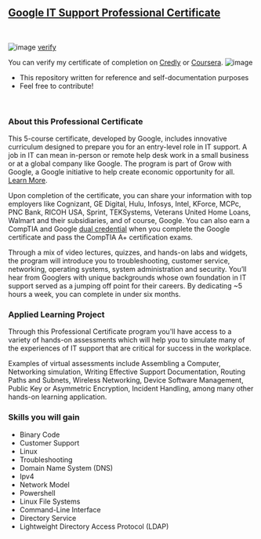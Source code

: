 ## [Google IT Support Professional Certificate](https://www.coursera.org/professional-certificates/google-it-support)

<br>





![image](https://github.com/HAQ-NAWAZ-MALIK/Google-Professional-Certificates-Repository/assets/86514900/155e4ab0-9cc3-4124-ad50-f069f0f3212b) [verify](hhttps://www.credly.com/badges/6eaac2f7-7b30-446a-897d-a07861c8cf7c/public_url)


You can verify my certificate of completion on [Credly](https://www.credly.com/badges/6eaac2f7-7b30-446a-897d-a07861c8cf7c/public_url) or [Coursera](https://www.coursera.org/account/accomplishments/specialization/certificate/28JMVN9XTNKB).
![image](https://github.com/HAQ-NAWAZ-MALIK/Google-Professional-Certificates-Repository/assets/86514900/a1f62eea-f6be-4d9d-af72-a785a93b5a4c)

* This repository written for reference and self-documentation purposes
* Feel free to contribute!


<br>

### About this Professional Certificate

This 5-course certificate, developed by Google, includes innovative curriculum designed to prepare you for an entry-level role in IT support. A job in IT can mean in-person or remote help desk work in a small business or at a global company like Google. The program is part of Grow with Google, a Google initiative to help create economic opportunity for all. [Learn More](https://www.youtube.com/watch?v=5ZjTX0GC944&t=1s).

Upon completion of the certificate, you can share your information with top employers like Cognizant, GE Digital, Hulu, Infosys, Intel, KForce, MCPc, PNC Bank, RICOH USA, Sprint, TEKSystems, Veterans United Home Loans, Walmart and their subsidiaries, and of course, Google. You can also earn a CompTIA and Google [dual credential](https://www.blog.google/outreach-initiatives/grow-with-google/-it-support-comptia/) when you complete the Google certificate and pass the CompTIA A+ certification exams.

Through a mix of video lectures, quizzes, and hands-on labs and widgets, the program will introduce you to troubleshooting, customer service, networking, operating systems, system administration and security. You’ll hear from Googlers with unique backgrounds whose own foundation in IT support served as a jumping off point for their careers. By dedicating ~5 hours a week, you can complete in under six months.

### Applied Learning Project

Through this Professional Certificate program you'll have access to a variety of hands-on assessments which will help you to simulate many of the experiences of IT support that are critical for success in the workplace.

Examples of virtual assessments include Assembling a Computer, Networking simulation, Writing Effective Support Documentation, Routing Paths and Subnets, Wireless Networking, Device Software Management, Public Key or Asymmetric Encryption, Incident Handling, among many other hands-on learning application.

### Skills you will gain

* Binary Code
* Customer Support
* Linux
* Troubleshooting
* Domain Name System (DNS)
* Ipv4
* Network Model
* Powershell
* Linux File Systems
* Command-Line Interface
* Directory Service
* Lightweight Directory Access Protocol (LDAP)
